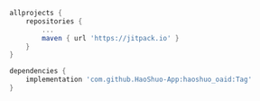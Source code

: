 ```gradle
allprojects {
	repositories {
		...
		maven { url 'https://jitpack.io' }
	}
}
```


```gradle
dependencies {
	implementation 'com.github.HaoShuo-App:haoshuo_oaid:Tag'
}
```

